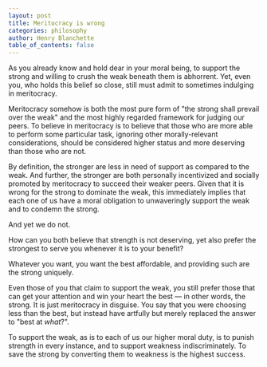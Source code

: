 ```yaml
---
layout: post
title: Meritocracy is wrong
categories: philosophy
author: Henry Blanchette
table_of_contents: false
---
```


As you already know and hold dear in your moral being, to support the strong and willing to crush the weak beneath them is abhorrent. Yet, even you, who holds this belief so close, still must admit to sometimes indulging in meritocracy.

Meritocracy somehow is both the most pure form of "the strong shall prevail over the weak" and the most highly regarded framework for judging our peers. To believe in meritocracy is to believe that those who are more able to perform some particular task, ignoring other morally-relevant considerations, should be considered higher status and more deserving than those who are not.

By definition, the stronger are less in need of support as compared to the weak. And further, the stronger are both personally incentivized and socially promoted by meritocracy to succeed their weaker peers. Given that it is wrong for the strong to dominate the weak, this immediately implies that each one of us have a moral obligation to unwaveringly support the weak and to condemn the strong.

And yet we do not.

How can you both believe that strength is not deserving, yet also prefer the strongest to serve you whenever it is to your benefit?

Whatever you want, you want the best affordable, and providing such are the strong uniquely.

Even those of you that claim to support the weak, you still prefer those that can get your attention and win your heart the best — in other words, the strong. It is just meritocracy in disguise. You say that you were choosing less than the best, but instead have artfully but merely replaced the answer to "best at _what_?".

To support the weak, as is to each of us our higher moral duty, is to punish strength in every instance, and to support weakness indiscriminately. To save the strong by converting them to weakness is the highest success.

